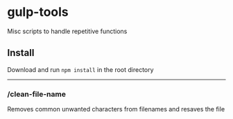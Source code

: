 # gulp-tools
Misc scripts to handle repetitive functions

## Install


Download and run `npm install` in the root directory

------

### /clean-file-name
Removes common unwanted characters from filenames and resaves the file
